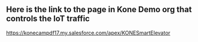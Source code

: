 ## Here is the link to the page in Kone Demo org that controls the IoT traffic
https://konecampdf17.my.salesforce.com/apex/KONESmartElevator
